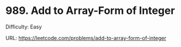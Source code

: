 # 989. Add to Array-Form of Integer

Difficulty: Easy

URL: https://leetcode.com/problems/add-to-array-form-of-integer

